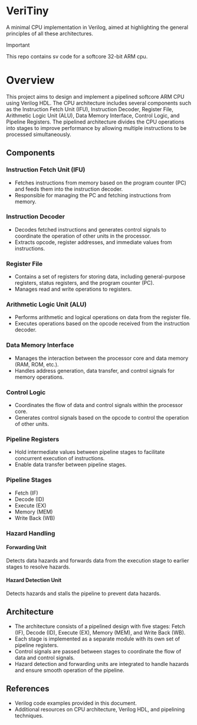 # VeriTiny
A minimal CPU implementation in Verilog, aimed at highlighting the general principles of all these architectures.

> [!IMPORTANT]
> This repo contains sv code for a softcore 32-bit ARM cpu.

# Overview 
This project aims to design and implement a pipelined softcore ARM CPU using Verilog HDL. The CPU architecture includes several components such as the Instruction Fetch Unit (IFU), Instruction Decoder, Register File, Arithmetic Logic Unit (ALU), Data Memory Interface, Control Logic, and Pipeline Registers. The pipelined architecture divides the CPU operations into stages to improve performance by allowing multiple instructions to be processed simultaneously.



## Components

### Instruction Fetch Unit (IFU)
- Fetches instructions from memory based on the program counter (PC) and feeds them into the instruction decoder.
- Responsible for managing the PC and fetching instructions from memory.

### Instruction Decoder
- Decodes fetched instructions and generates control signals to coordinate the operation of other units in the processor.
- Extracts opcode, register addresses, and immediate values from instructions.

### Register File
- Contains a set of registers for storing data, including general-purpose registers, status registers, and the program counter (PC).
- Manages read and write operations to registers.

### Arithmetic Logic Unit (ALU)
- Performs arithmetic and logical operations on data from the register file.
- Executes operations based on the opcode received from the instruction decoder.

### Data Memory Interface
- Manages the interaction between the processor core and data memory (RAM, ROM, etc.).
- Handles address generation, data transfer, and control signals for memory operations.

### Control Logic
- Coordinates the flow of data and control signals within the processor core.
- Generates control signals based on the opcode to control the operation of other units.

### Pipeline Registers
- Hold intermediate values between pipeline stages to facilitate concurrent execution of instructions.
- Enable data transfer between pipeline stages.

### Pipeline Stages
- Fetch (IF)
- Decode (ID)
- Execute (EX)
- Memory (MEM)
- Write Back (WB)

### Hazard Handling
#### Forwarding Unit
Detects data hazards and forwards data from the execution stage to earlier stages to resolve hazards.

#### Hazard Detection Unit
Detects hazards and stalls the pipeline to prevent data hazards.

## Architecture
- The architecture consists of a pipelined design with five stages: Fetch (IF), Decode (ID), Execute (EX), Memory (MEM), and Write Back (WB).
- Each stage is implemented as a separate module with its own set of pipeline registers.
- Control signals are passed between stages to coordinate the flow of data and control signals.
- Hazard detection and forwarding units are integrated to handle hazards and ensure smooth operation of the pipeline.

## References
- Verilog code examples provided in this document.
- Additional resources on CPU architecture, Verilog HDL, and pipelining techniques.
